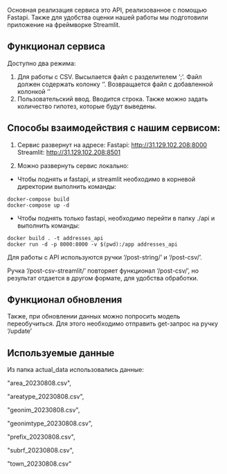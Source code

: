 Основная реализация сервиса это API, реализованное с помощью Fastapi. Также для удобства оценки нашей работы мы подготовили приложение на фреймворке Streamlit.

## Функционал сервиса
Доступно два режима:
1. Для работы с CSV. Высылается файл с разделителем ‘;’. Файл должен содержать колонку ‘’. Возвращается файл с добавленной колонкой ‘’
2. Пользовательский ввод. Вводится строка. Также можно задать количество гипотез, которые будут выведены.

## Способы взаимодействия с нашим сервисом:

1. Сервис развернут на адресе:
Fastapi: http://31.129.102.208:8000
Streamlit: http://31.129.102.208:8501


2. Можно развернуть сервис локально:
* Чтобы поднять и fastapi, и streamlit необходимо в корневой директории выполнить команды:
```
docker-compose build
docker-compose up -d
```
* Чтобы поднять только fastapi, необходимо перейти в папку ./api и выполнить команды:
```
docker build . -t addresses_api
docker run -d -p 8000:8000 -v $(pwd):/app addresses_api
```

Для работы с API используются ручки ‘/post-string/’ и ‘/post-csv/’.

Ручка ‘/post-csv-streamlit/’ повторяет функционал ‘/post-csv/’, но результат отдается в другом формате, для удобства обработки.



## Функционал обновления
Также, при обновлении данных можно попросить модель переобучиться. Для этого необходимо отправить get-запрос на ручку ‘/update’

## Используемые данные
Из папка actual_data использовались данные:

"area_20230808.csv",

"areatype_20230808.csv",

"geonim_20230808.csv",

"geonimtype_20230808.csv",

"prefix_20230808.csv",

"subrf_20230808.csv",

"town_20230808.csv"